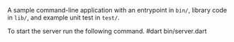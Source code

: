 A sample command-line application with an entrypoint in `bin/`, library code
in `lib/`, and example unit test in `test/`.

To start the server run the following command.
#dart bin/server.dart
